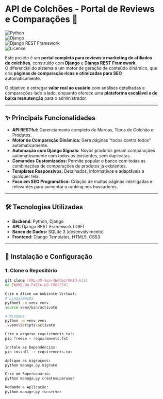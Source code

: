 # API de Colchões - Portal de Reviews e Comparações 🛌

![Python](https://img.shields.io/badge/Python-3.12-blue.svg)  
![Django](https://img.shields.io/badge/Django-5.2-green.svg)  
![Django REST Framework](https://img.shields.io/badge/DRF-3.15-red.svg)  
![License](https://img.shields.io/badge/License-MIT-yellow.svg)  

Este projeto é um **portal completo para reviews e marketing de afiliados de colchões**, construído com **Django** e **Django REST Framework**.  
O diferencial do sistema é um motor de geração de conteúdo dinâmico, que cria **páginas de comparação ricas e otimizadas para SEO** automaticamente.  

O objetivo é entregar **valor real ao usuário** com análises detalhadas e comparações lado a lado, enquanto oferece uma **plataforma escalável e de baixa manutenção** para o administrador.  

---

## ✨ Principais Funcionalidades

- **API RESTful:** Gerenciamento completo de Marcas, Tipos de Colchão e Produtos.  
- **Motor de Comparação Dinâmica:** Gera páginas "todos contra todos" automaticamente.  
- **Automação com Django Signals:** Novos produtos geram comparações automaticamente com todos os existentes, sem duplicatas.  
- **Comandos Customizados:** Permite popular o banco com todas as combinações de comparações de produtos já existentes.  
- **Templates Responsivos:** Detalhados, informativos e adaptáveis a qualquer tela.  
- **Foco em SEO Programático:** Criação de muitas páginas interligadas e relevantes para aumentar o ranking nos buscadores.  

---

## 🛠️ Tecnologias Utilizadas

- **Backend:** Python, Django  
- **API:** Django REST Framework (DRF)  
- **Banco de Dados:** SQLite 3 (desenvolvimento)  
- **Frontend:** Django Templates, HTML5, CSS3  

---

## 🚀 Instalação e Configuração

### 1. Clone o Repositório
```bash
git clone [URL-DO-SEU-REPOSITORIO-GIT]
cd [NOME-DA-PASTA-DO-PROJETO]

Crie e Ative um Ambiente Virtual:
# Linux/macOS
python3 -m venv venv
source venv/bin/activate

# Windows
python -m venv venv
.\venv\Scripts\activate

Crie o arquivo requirements.txt:
pip freeze > requirements.txt

Instale as Dependências:
pip install -r requirements.txt

Aplique as migraçoes:
python manage.py migrate

Crie um Superusuário:
python manage.py createsuperuser

Rodando a Aplicação:
python manage.py runserver



